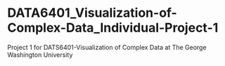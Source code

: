 # DATA6401_Visualization-of-Complex-Data_Individual-Project-1
Project 1 for DATS6401-Visualization of Complex Data at The George Washington University
